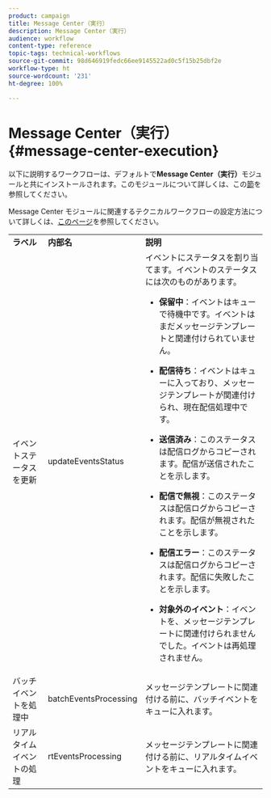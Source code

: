 ```yaml
---
product: campaign
title: Message Center（実行）
description: Message Center（実行）
audience: workflow
content-type: reference
topic-tags: technical-workflows
source-git-commit: 98d646919fedc66ee9145522ad0c5f15b25dbf2e
workflow-type: ht
source-wordcount: '231'
ht-degree: 100%

---
```



# Message Center（実行）{#message-center-execution}

以下に説明するワークフローは、デフォルトで&#x200B;**Message Center（実行）**&#x200B;モジュールと共にインストールされます。このモジュールについて詳しくは、この[節](../../message-center/using/about-transactional-messaging.md)を参照してください。

Message Center モジュールに関連するテクニカルワークフローの設定方法について詳しくは、[このページ](../../message-center/using/technical-workflows.md)を参照してください。

<table> 
 <tbody> 
  <tr> 
   <td> <strong>ラベル</strong><br /> </td> 
   <td> <strong>内部名</strong><br /> </td> 
   <td> <strong>説明</strong><br /> </td> 
  </tr> 
  <tr> 
   <td> <span class="uicontrol">イベントステータスを更新</span> <br /> </td> 
   <td> <span class="uicontrol">updateEventsStatus</span> <br /> </td> 
   <td> イベントにステータスを割り当てます。イベントのステータスには次のものがあります。<br /> 
    <ul> 
     <li> <p><strong>保留中</strong>：イベントはキューで待機中です。イベントはまだメッセージテンプレートと関連付けられていません。</p> </li> 
     <li> <p><strong>配信待ち</strong>：イベントはキューに入っており、メッセージテンプレートが関連付けられ、現在配信処理中です。</p> </li> 
     <li> <p><strong>送信済み</strong>：このステータスは配信ログからコピーされます。配信が送信されたことを示します。</p> </li> 
     <li> <p><strong>配信で無視</strong>：このステータスは配信ログからコピーされます。配信が無視されたことを示します。</p> </li> 
     <li> <p><strong>配信エラー</strong>：このステータスは配信ログからコピーされます。配信に失敗したことを示します。</p> </li> 
     <li> <p><strong>対象外のイベント</strong>：イベントを、メッセージテンプレートに関連付けられませんでした。イベントは再処理されません。</p> </li> 
    </ul> </td> 
  </tr> 
  <tr> 
   <td> <span class="uicontrol">バッチイベントを処理中</span> <br /> </td> 
   <td> <span class="uicontrol">batchEventsProcessing</span> <br /> </td> 
   <td> メッセージテンプレートに関連付ける前に、バッチイベントをキューに入れます。<br /> </td> 
  </tr> 
  <tr> 
   <td> <span class="uicontrol">リアルタイムイベントの処理</span> <br /> </td> 
   <td> <span class="uicontrol">rtEventsProcessing</span> <br /> </td> 
   <td> メッセージテンプレートに関連付ける前に、リアルタイムイベントをキューに入れます。<br /> </td> 
  </tr> 
 </tbody> 
</table>


